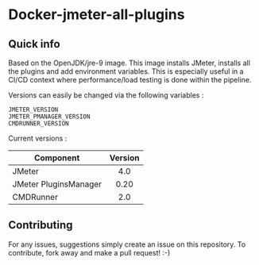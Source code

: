 # Docker-jmeter-all-plugins
## Quick info
Based on the OpenJDK/jre-9 image. This image installs JMeter, installs all the plugins and add environment variables. This is especially useful in a CI/CD context where performance/load testing is done within the pipeline.

Versions can easily be changed via the following variables :

```
JMETER_VERSION
JMETER_PMANAGER_VERSION
CMDRUNNER_VERSION
```

Current versions :

| Component |      Version     |
|-----------|:----------------:|
|  JMeter   |       4.0        |
|JMeter PluginsManager |  0.20 |
|CMDRunner  |       2.0        |

## Contributing
For any issues, suggestions simply create an issue on this repository. To contribute, fork away and make a pull request! :-)
